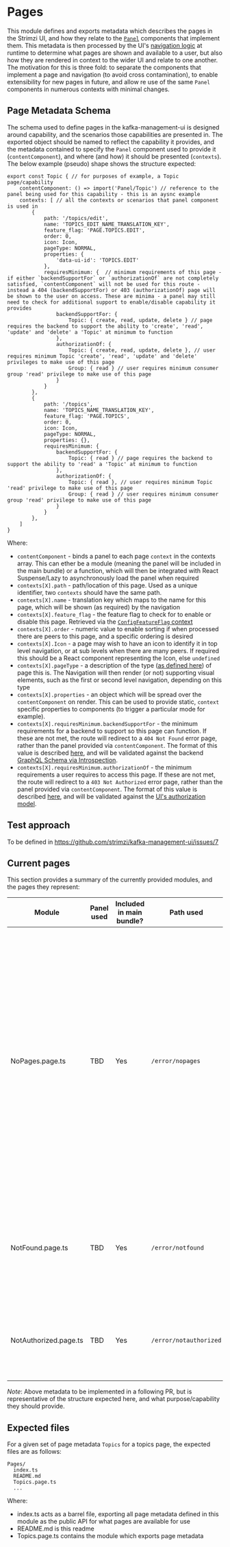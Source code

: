 # Pages

This module defines and exports metadata which describes the pages in the Strimzi UI, and how they relate to the [`Panel`](../Panels/README.md) components that implement them. This metadata is then processed by the UI's [navigation logic](../Bootstrap/Navigation) at runtime to determine what pages are shown and available to a user, but also how they are rendered in context to the wider UI and relate to one another. The motivation for this is three fold: to separate the components that implement a page and navigation (to avoid cross contamination), to enable extensibility for new pages in future, and allow re use of the same `Panel` components in numerous contexts with minimal changes.

## Page Metadata Schema

The schema used to define pages in the kafka-management-ui is designed around capability, and the scenarios those capabilities are presented in. The exported object should be named to reflect the capability it provides, and the metadata contained to specify the `Panel` component used to provide it (`contentComponent`), and where (and how) it should be presented (`contexts`). The below example (pseudo) shape shows the structure expected:

```
export const Topic { // for purposes of example, a Topic page/capability
    contentComponent: () => import('Panel/Topic') // reference to the panel being used for this capability - this is an aysnc example
    contexts: [ // all the contexts or scenarios that panel component is used in
        {
            path: '/topics/edit',
            name: 'TOPICS_EDIT_NAME_TRANSLATION_KEY',
            feature_flag: 'PAGE.TOPICS.EDIT',
            order: 0,
            icon: Icon,
            pageType: NORMAL,
            properties: {
                'data-ui-id': 'TOPICS.EDIT'
            },
            requiresMinimum: {  // minimum requirements of this page - if either `backendSupportFor` or `authorizationOf` are not completely satisfied, `contentComponent` will not be used for this route - instead a 404 (backendSupportFor) or 403 (authorizationOf) page will be shown to the user on access. These are minima - a panel may still need to check for additional support to enable/disable capability it provides
                backendSupportFor: {
                    Topic: { create, read, update, delete } // page requires the backend to support the ability to 'create', 'read', 'update' and 'delete' a 'Topic' at minimum to function
                },
                authorizationOf: {
                    Topic: { create, read, update, delete }, // user requires minimum Topic 'create', 'read', 'update' and 'delete' privileges to make use of this page
                    Group: { read } // user requires minimum consumer group 'read' privilege to make use of this page
                }
            }
        },
        {
            path: '/topics',
            name: 'TOPICS_NAME_TRANSLATION_KEY',
            feature_flag: 'PAGE.TOPICS',
            order: 0,
            icon: Icon,
            pageType: NORMAL,
            properties: {},
            requiresMinimum: {
                backendSupportFor: {
                    Topic: { read } // page requires the backend to support the ability to 'read' a 'Topic' at minimum to function
                },
                authorizationOf: {
                    Topic: { read }, // user requires minimum Topic 'read' privilege to make use of this page
                    Group: { read } // user requires minimum consumer group 'read' privilege to make use of this page
                }
            }
        },
    ]
}
```

Where:

- `contentComponent` - binds a panel to each page `context` in the contexts array. This can ether be a module (meaning the panel will be included in the main bundle) or a function, which will then be integrated with React Suspense/Lazy to asynchronously load the panel when required
- `contexts[X].path` - path/location of this page. Used as a unique identifier, two `contexts` should have the same path.
- `contexts[X].name` - translation key which maps to the name for this page, which will be shown (as required) by the navigation
- `contexts[X].feature_flag` - the feature flag to check for to enable or disable this page. Retrieved via the [`ConfigFeatureFlag` context](../Contexts/ConfigFeatureFlag/README.md)
- `contexts[X].order` - numeric value to enable sorting if when processed there are peers to this page, and a specific ordering is desired
- `contexts[X].Icon` - a page may wish to have an icon to identify it in top level navigation, or at sub levels when there are many peers. If required this should be a React component representing the Icon, else `undefined`
- `contexts[X].pageType` - a description of the type ([as defined here](../Bootstrap/Navigation/README.md#page-types)) of page this is. The Navigation will then render (or not) supporting visual elements, such as the first or second level navigation, depending on this type
- `contexts[X].properties` - an object which will be spread over the `contentComponent` on render. This can be used to provide static, `context` specific properties to components (to trigger a particular mode for example).
- `contexts[X].requiresMinimum.backendSupportFor` - the minimum requirements for a backend to support so this page can function. If these are not met, the route will redirect to a `404 Not Found` error page, rather than the panel provided via `contentComponent`. The format of this value is described [here](../../docs/Architecture.md#entity-model), and will be validated against the backend [GraphQL Schema via Introspection](../../docs/Architecture.md#introspection).
- `contexts[X].requiresMinimum.authorizationOf` - the minimum requirements a user requires to access this page. If these are not met, the route will redirect to a `403 Not Authorized` error page, rather than the panel provided via `contentComponent`. The format of this value is described [here](../../docs/Architecture.md#entity-model), and will be validated against the [UI's authorization model](../../docs/Architecture.md#security).

## Test approach

To be defined in https://github.com/strimzi/kafka-management-ui/issues/7

## Current pages

This section provides a summary of the currently provided modules, and the pages they represent:

| Module                | Panel used | Included in main bundle? | Path used              | Summary                                                                                                                                                                                                                                                                                                                                             |
| --------------------- | ---------- | ------------------------ | ---------------------- | --------------------------------------------------------------------------------------------------------------------------------------------------------------------------------------------------------------------------------------------------------------------------------------------------------------------------------------------------- |
| NoPages.page.ts       | TBD        | Yes                      | `/error/nopages`       | Page shown to a user when no pages (following introspection) can be shown to a user due to either a lack of supporting backend capability or if no pages have been configured to display via feature flags (these scenarios are edge cases). If a user cannot access any page due to a lack of authorization, they will see the NotAuthorized page. |
| NotFound.page.ts      | TBD        | Yes                      | `/error/notfound`      | Page shown to a user when either the URL they provide does not match a page we do not recognise or can show with the current backend                                                                                                                                                                                                                |
| NotAuthorized.page.ts | TBD        | Yes                      | `/error/notauthorized` | Page shown to a user when either they do not have the correct authorization to access a page in the UI                                                                                                                                                                                                                                              |

_Note_: Above metadata to be implemented in a following PR, but is representative of the structure expected here, and what purpose/capability they should provide.

## Expected files

For a given set of page metadata `Topics` for a topics page, the expected files are as follows:

```
Pages/
  index.ts
  README.md
  Topics.page.ts
  ...
```

Where:

- index.ts acts as a barrel file, exporting all page metadata defined in this module as the public API for what pages are available for use
- README.md is this readme
- Topics.page.ts contains the module which exports page metadata
